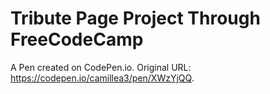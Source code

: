 # Tribute Page Project Through FreeCodeCamp
A Pen created on CodePen.io. Original URL: https://codepen.io/camillea3/pen/XWzYjQQ.
